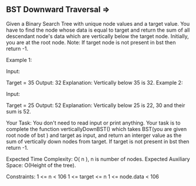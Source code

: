 BST Downward Traversal =>
----------------------


Given a Binary Search Tree with unique node values and a target value. You have to find the node whose data is equal to target and return the sum of all descendant node's data which are vertically below the target node. Initially, you are at the root node.
Note: If target node is not present in bst then return -1.

Example 1:

Input:


Target = 35
Output: 32
Explanation: Vertically below 35 is 32.
Example 2:

Input:

Target = 25
Output: 52
Explanation: Vertically below 25 is 22, 30 and their sum is 52.

Your Task:
You don't need to read input or print anything. Your task is to complete the function verticallyDownBST() which takes BST(you are given root node of bst ) and target as input, and return an interger value as the sum of vertically down nodes from target. If target is not present in bst then return -1.

Expected Time Complexity: O( n ), n is number of nodes.
Expected Auxiliary Space: O(Height of the tree).

Constraints:
1 <= n < 106
1 <= target <= n
1 <= node.data < 106
